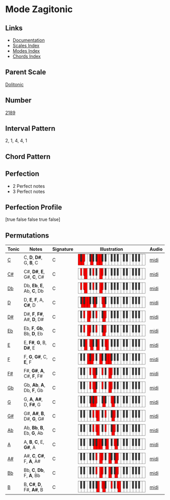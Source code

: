 # Mode Zagitonic

## Links

- [Documentation](README.md)
- [Scales Index](Scales.md)
- [Modes Index](Modes.md)
- [Chords Index](Chords.md)

## Parent Scale

[Dolitonic](ScaleDolitonic.md)

## Number

[2189](https://ianring.com/musictheory/scales/2189)

## Interval Pattern

2, 1, 4, 4, 1

## Chord Pattern



## Perfection

- 2 Perfect notes
- 3 Perfect notes

## Perfection Profile

[true false false true false]

## Permutations

| Tonic | Notes | Signature | Illustration | Audio |
|-------|-------|-----------|--------------|-------|
| [C](ModeCNaturalZagitonic.md) | C, **D**, **D#**, G, **B**, C | C | ![CNaturalZagitonic](ModeCNaturalZagitonic.png) | [midi](https://github.com/edipermadi/music/blob/main/docs/ModeCNaturalZagitonic.mid?raw=true) |
| [C#](ModeCSharpZagitonic.md) | C#, **D#**, **E**, G#, **C**, C# | C | ![CSharpZagitonic](ModeCSharpZagitonic.png) | [midi](https://github.com/edipermadi/music/blob/main/docs/ModeCSharpZagitonic.mid?raw=true) |
| [Db](ModeDFlatZagitonic.md) | Db, **Eb**, **E**, Ab, **C**, Db | C | ![DFlatZagitonic](ModeDFlatZagitonic.png) | [midi](https://github.com/edipermadi/music/blob/main/docs/ModeDFlatZagitonic.mid?raw=true) |
| [D](ModeDNaturalZagitonic.md) | D, **E**, **F**, A, **C#**, D | C | ![DNaturalZagitonic](ModeDNaturalZagitonic.png) | [midi](https://github.com/edipermadi/music/blob/main/docs/ModeDNaturalZagitonic.mid?raw=true) |
| [D#](ModeDSharpZagitonic.md) | D#, **F**, **F#**, A#, **D**, D# | C | ![DSharpZagitonic](ModeDSharpZagitonic.png) | [midi](https://github.com/edipermadi/music/blob/main/docs/ModeDSharpZagitonic.mid?raw=true) |
| [Eb](ModeEFlatZagitonic.md) | Eb, **F**, **Gb**, Bb, **D**, Eb | C | ![EFlatZagitonic](ModeEFlatZagitonic.png) | [midi](https://github.com/edipermadi/music/blob/main/docs/ModeEFlatZagitonic.mid?raw=true) |
| [E](ModeENaturalZagitonic.md) | E, **F#**, **G**, B, **D#**, E | C | ![ENaturalZagitonic](ModeENaturalZagitonic.png) | [midi](https://github.com/edipermadi/music/blob/main/docs/ModeENaturalZagitonic.mid?raw=true) |
| [F](ModeFNaturalZagitonic.md) | F, **G**, **G#**, C, **E**, F | C | ![FNaturalZagitonic](ModeFNaturalZagitonic.png) | [midi](https://github.com/edipermadi/music/blob/main/docs/ModeFNaturalZagitonic.mid?raw=true) |
| [F#](ModeFSharpZagitonic.md) | F#, **G#**, **A**, C#, **F**, F# | C | ![FSharpZagitonic](ModeFSharpZagitonic.png) | [midi](https://github.com/edipermadi/music/blob/main/docs/ModeFSharpZagitonic.mid?raw=true) |
| [Gb](ModeGFlatZagitonic.md) | Gb, **Ab**, **A**, Db, **F**, Gb | C | ![GFlatZagitonic](ModeGFlatZagitonic.png) | [midi](https://github.com/edipermadi/music/blob/main/docs/ModeGFlatZagitonic.mid?raw=true) |
| [G](ModeGNaturalZagitonic.md) | G, **A**, **A#**, D, **F#**, G | C | ![GNaturalZagitonic](ModeGNaturalZagitonic.png) | [midi](https://github.com/edipermadi/music/blob/main/docs/ModeGNaturalZagitonic.mid?raw=true) |
| [G#](ModeGSharpZagitonic.md) | G#, **A#**, **B**, D#, **G**, G# | C | ![GSharpZagitonic](ModeGSharpZagitonic.png) | [midi](https://github.com/edipermadi/music/blob/main/docs/ModeGSharpZagitonic.mid?raw=true) |
| [Ab](ModeAFlatZagitonic.md) | Ab, **Bb**, **B**, Eb, **G**, Ab | C | ![AFlatZagitonic](ModeAFlatZagitonic.png) | [midi](https://github.com/edipermadi/music/blob/main/docs/ModeAFlatZagitonic.mid?raw=true) |
| [A](ModeANaturalZagitonic.md) | A, **B**, **C**, E, **G#**, A | C | ![ANaturalZagitonic](ModeANaturalZagitonic.png) | [midi](https://github.com/edipermadi/music/blob/main/docs/ModeANaturalZagitonic.mid?raw=true) |
| [A#](ModeASharpZagitonic.md) | A#, **C**, **C#**, F, **A**, A# | C | ![ASharpZagitonic](ModeASharpZagitonic.png) | [midi](https://github.com/edipermadi/music/blob/main/docs/ModeASharpZagitonic.mid?raw=true) |
| [Bb](ModeBFlatZagitonic.md) | Bb, **C**, **Db**, F, **A**, Bb | C | ![BFlatZagitonic](ModeBFlatZagitonic.png) | [midi](https://github.com/edipermadi/music/blob/main/docs/ModeBFlatZagitonic.mid?raw=true) |
| [B](ModeBNaturalZagitonic.md) | B, **C#**, **D**, F#, **A#**, B | C | ![BNaturalZagitonic](ModeBNaturalZagitonic.png) | [midi](https://github.com/edipermadi/music/blob/main/docs/ModeBNaturalZagitonic.mid?raw=true) |
